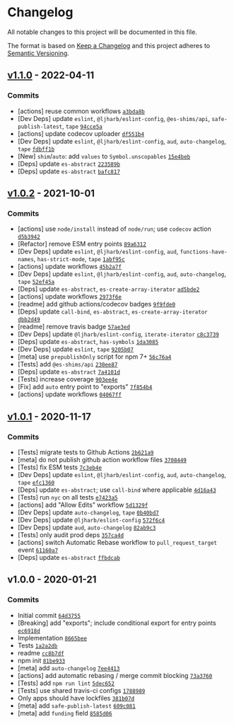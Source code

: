 # Changelog

All notable changes to this project will be documented in this file.

The format is based on [Keep a Changelog](https://keepachangelog.com/en/1.0.0/)
and this project adheres to [Semantic Versioning](https://semver.org/spec/v2.0.0.html).

## [v1.1.0](https://github.com/es-shims/Array.prototype.values/compare/v1.0.2...v1.1.0) - 2022-04-11

### Commits

- [actions] reuse common workflows [`a3bda8b`](https://github.com/es-shims/Array.prototype.values/commit/a3bda8ba79edd9d0f8bc8eb17f3f2313b65cdb62)
- [Dev Deps] update `eslint`, `@ljharb/eslint-config`, `@es-shims/api`, `safe-publish-latest`, `tape` [`94cce5a`](https://github.com/es-shims/Array.prototype.values/commit/94cce5a30bc55102d8fe2c316805932798c20f78)
- [actions] update codecov uploader [`df551b4`](https://github.com/es-shims/Array.prototype.values/commit/df551b41c28523f3f4818e6b18a3b9b1f7a2c5be)
- [Dev Deps] update `eslint`, `@ljharb/eslint-config`, `aud`, `auto-changelog`, `tape` [`fdbff1b`](https://github.com/es-shims/Array.prototype.values/commit/fdbff1b7ce8e191fe5505261d1174879c053e724)
- [New] `shim`/`auto`: add `values` to `Symbol.unscopables` [`15e4beb`](https://github.com/es-shims/Array.prototype.values/commit/15e4beb96208a02097df86a72569de90dc3824d0)
- [Deps] update `es-abstract` [`223589b`](https://github.com/es-shims/Array.prototype.values/commit/223589ba4995ddbc01dacb75d9de7974ec7ca141)
- [Deps] update `es-abstract` [`bafc817`](https://github.com/es-shims/Array.prototype.values/commit/bafc8172f6db7af78d8d90d93ae85f9ee13c9c93)

## [v1.0.2](https://github.com/es-shims/Array.prototype.values/compare/v1.0.1...v1.0.2) - 2021-10-01

### Commits

- [actions] use `node/install` instead of `node/run`; use `codecov` action [`d5b3942`](https://github.com/es-shims/Array.prototype.values/commit/d5b3942ee699613e322c2f5c40835066b8b74d1a)
- [Refactor] remove ESM entry points [`89a6312`](https://github.com/es-shims/Array.prototype.values/commit/89a631267000d21b4ee65c40c33c3cbef9896c51)
- [Dev Deps] update `eslint`, `@ljharb/eslint-config`, `aud`, `functions-have-names`, `has-strict-mode`, `tape` [`1abf95c`](https://github.com/es-shims/Array.prototype.values/commit/1abf95ca3bc45d2bdaeedaf88efed235d3d1fded)
- [actions] update workflows [`45b2a7f`](https://github.com/es-shims/Array.prototype.values/commit/45b2a7f9796c9fecd84ae6b4864b2394aa4894e4)
- [Dev Deps] update `eslint`, `@ljharb/eslint-config`, `aud`, `auto-changelog`, `tape` [`52ef45a`](https://github.com/es-shims/Array.prototype.values/commit/52ef45aaa08a701298b4fef7610610d6f4ecebd3)
- [Deps] update `es-abstract`, `es-create-array-iterator` [`ad5bde2`](https://github.com/es-shims/Array.prototype.values/commit/ad5bde24bba96c99408bbeb7a673a5967e80f0ec)
- [actions] update workflows [`2973f6e`](https://github.com/es-shims/Array.prototype.values/commit/2973f6e0ebbb01630093f6ff9cf2327e5656368e)
- [readme] add github actions/codecov badges [`9f9fde0`](https://github.com/es-shims/Array.prototype.values/commit/9f9fde06d623d8d69ce896ab2941bf2a9006b1e3)
- [Deps] update `call-bind`, `es-abstract`, `es-create-array-iterator` [`dbb2d49`](https://github.com/es-shims/Array.prototype.values/commit/dbb2d49caf35ab917e924ebe6dfc96b32d262d3f)
- [readme] remove travis badge [`57ae3ed`](https://github.com/es-shims/Array.prototype.values/commit/57ae3ed39a670a1140fe81a04a0822e06079ebb7)
- [Dev Deps] update `@ljharb/eslint-config`, `iterate-iterator` [`c8c3739`](https://github.com/es-shims/Array.prototype.values/commit/c8c37397051c8e40c308b3417eaef1bff0abf584)
- [Deps] update `es-abstract`, `has-symbols` [`1da3085`](https://github.com/es-shims/Array.prototype.values/commit/1da30856a04a9872c8abb26408f0f97af41913e3)
- [Dev Deps] update `eslint`, `tape` [`9205b07`](https://github.com/es-shims/Array.prototype.values/commit/9205b075a1bb2b8641c3a8bc4659d0da33ebe23f)
- [meta] use `prepublishOnly` script for npm 7+ [`56c76a4`](https://github.com/es-shims/Array.prototype.values/commit/56c76a4b806b5170b6aac644fa24d351be3f15e6)
- [Tests] add `@es-shims/api` [`230ee87`](https://github.com/es-shims/Array.prototype.values/commit/230ee87e95fa013f2bf2e4c7e6e1e3076b349da6)
- [Deps] update `es-abstract` [`7a4101d`](https://github.com/es-shims/Array.prototype.values/commit/7a4101df992b48280d9bab1d7d4ccf9969ede2e8)
- [Tests] increase coverage [`903ee4e`](https://github.com/es-shims/Array.prototype.values/commit/903ee4e4c920df9e346f268869056ae0d421c1ad)
- [Fix] add `auto` entry point to "exports" [`7f854b4`](https://github.com/es-shims/Array.prototype.values/commit/7f854b46202b606f83c20eb8cb234c6989f5b50e)
- [actions] update workflows [`04067ff`](https://github.com/es-shims/Array.prototype.values/commit/04067ff316c69987774d88e29f2a7341f1121623)

## [v1.0.1](https://github.com/es-shims/Array.prototype.values/compare/v1.0.0...v1.0.1) - 2020-11-17

### Commits

- [Tests] migrate tests to Github Actions [`2b621a9`](https://github.com/es-shims/Array.prototype.values/commit/2b621a9d75fefab2fee196d06ac3dca5ccb1502a)
- [meta] do not publish github action workflow files [`3708449`](https://github.com/es-shims/Array.prototype.values/commit/370844950737af4dccdf86617461c5adc082f3e2)
- [Tests] fix ESM tests [`7c3eb4e`](https://github.com/es-shims/Array.prototype.values/commit/7c3eb4e11c2bab5f629b7001d28966c0a3d98785)
- [Dev Deps] update `eslint`, `@ljharb/eslint-config`, `aud`, `auto-changelog`, `tape` [`efc1360`](https://github.com/es-shims/Array.prototype.values/commit/efc1360a65f2b238d6117ac6a5be9f0ca3645b6f)
- [Deps] update `es-abstract`; use `call-bind` where applicable [`4d16a43`](https://github.com/es-shims/Array.prototype.values/commit/4d16a43ace11c59bd555a25e0ef58517cf7edf00)
- [Tests] run `nyc` on all tests [`e7423a5`](https://github.com/es-shims/Array.prototype.values/commit/e7423a59405bf35aadd80f4c049dd61989057862)
- [actions] add "Allow Edits" workflow [`5d1329f`](https://github.com/es-shims/Array.prototype.values/commit/5d1329f7e619f2c430c2266fcb1b3ac7efb6d880)
- [Dev Deps] update `auto-changelog`, `tape` [`0b40bd7`](https://github.com/es-shims/Array.prototype.values/commit/0b40bd73ec6a78f927862261eea253b1dafb3d93)
- [Dev Deps] update `@ljharb/eslint-config` [`572f6c4`](https://github.com/es-shims/Array.prototype.values/commit/572f6c43372708ea66333b69e34e8103204d025c)
- [Dev Deps] update `aud`, `auto-changelog` [`82ab9c3`](https://github.com/es-shims/Array.prototype.values/commit/82ab9c3646c01ba87e7477f47938a5568f88c03c)
- [Tests] only audit prod deps [`357ca4d`](https://github.com/es-shims/Array.prototype.values/commit/357ca4de45e92f2322e60814c190397b768dfe17)
- [actions] switch Automatic Rebase workflow to `pull_request_target` event [`61160a7`](https://github.com/es-shims/Array.prototype.values/commit/61160a72d132876008d68b5a7008037bc2aa65e8)
- [Deps] update `es-abstract` [`ffbdcab`](https://github.com/es-shims/Array.prototype.values/commit/ffbdcab964c8687146fa406b8f9e9a26c47df910)

## v1.0.0 - 2020-01-21

### Commits

- Initial commit [`64d3755`](https://github.com/es-shims/Array.prototype.values/commit/64d3755b1553c2809300f92aff50c4b06efb441f)
- [Breaking] add "exports"; include conditional export for entry points [`ec6918d`](https://github.com/es-shims/Array.prototype.values/commit/ec6918dd99e2e10544c79942fdd35b44a42616df)
- Implementation [`8665bee`](https://github.com/es-shims/Array.prototype.values/commit/8665bee1727637421a172c5c036e61360fd2957c)
- Tests [`1a2a2db`](https://github.com/es-shims/Array.prototype.values/commit/1a2a2db007e00851dfc47fb82b66d1d818ac64cc)
- readme [`cc8b7df`](https://github.com/es-shims/Array.prototype.values/commit/cc8b7df711cd9d138bc4323461c67cfd3aabcdb4)
- npm init [`81be933`](https://github.com/es-shims/Array.prototype.values/commit/81be933a6b214895c373c02017a20b1bbfda76cd)
- [meta] add `auto-changelog` [`7ee4413`](https://github.com/es-shims/Array.prototype.values/commit/7ee44139ed943e769348785a9d806ca2f62a603b)
- [actions] add automatic rebasing / merge commit blocking [`73a3760`](https://github.com/es-shims/Array.prototype.values/commit/73a3760e7d8c4246b97b145673c3a3c7138ff464)
- [Tests] add `npm run lint` [`5dec652`](https://github.com/es-shims/Array.prototype.values/commit/5dec6523e4ed94f10390abfdd3965ad48a089e8f)
- [Tests] use shared travis-ci configs [`1788989`](https://github.com/es-shims/Array.prototype.values/commit/1788989f13f31a74453898f8860f72374c1df9b2)
- Only apps should have lockfiles [`381b07d`](https://github.com/es-shims/Array.prototype.values/commit/381b07d3a00727d0809e0a8a03b64b012c3dacaf)
- [meta] add `safe-publish-latest` [`609c081`](https://github.com/es-shims/Array.prototype.values/commit/609c081f89712f2dfb29a8697d66d801db649811)
- [meta] add `funding` field [`8585d06`](https://github.com/es-shims/Array.prototype.values/commit/8585d066ed17851a8999f8c366e0b2a6431e6982)
